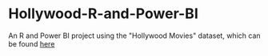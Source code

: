 # Hollywood-R-and-Power-BI

An R and Power BI project using the "Hollywood Movies" dataset, which can be found [here](https://public.tableau.com/app/sample-data/HollywoodsMostProfitableStories.csv)
